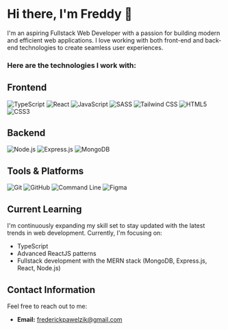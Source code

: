 # Hi there, I'm Freddy 👋

I'm an aspiring Fullstack Web Developer with a passion for building modern and efficient web applications. I love working with both front-end and back-end technologies to create seamless user experiences.

### Here are the technologies I work with:

## Frontend
![TypeScript](https://img.shields.io/badge/-TypeScript-3178C6?logo=typescript&logoColor=white)
![React](https://img.shields.io/badge/-React-61DAFB?logo=react&logoColor=white)
![JavaScript](https://img.shields.io/badge/-JavaScript-F7DF1E?logo=javascript&logoColor=black)
![SASS](https://img.shields.io/badge/-SASS-CC6699?logo=sass&logoColor=white)
![Tailwind CSS](https://img.shields.io/badge/-Tailwind%20CSS-38B2AC?logo=tailwind-css&logoColor=white)
![HTML5](https://img.shields.io/badge/-HTML5-E34F26?logo=html5&logoColor=white)
![CSS3](https://img.shields.io/badge/-CSS3-1572B6?logo=css3&logoColor=white)

## Backend
![Node.js](https://img.shields.io/badge/-Node.js-339933?logo=node.js&logoColor=white)
![Express.js](https://img.shields.io/badge/-Express.js-000000?logo=express&logoColor=white)
![MongoDB](https://img.shields.io/badge/-MongoDB-47A248?logo=mongodb&logoColor=white)

## Tools & Platforms
![Git](https://img.shields.io/badge/-Git-F05032?logo=git&logoColor=white)
![GitHub](https://img.shields.io/badge/-GitHub-181717?logo=github&logoColor=white)
![Command Line](https://img.shields.io/badge/-Command%20Line-000000?logo=windows-terminal&logoColor=white)
![Figma](https://img.shields.io/badge/-Figma-F24E1E?logo=figma&logoColor=white)


## Current Learning

I'm continuously expanding my skill set to stay updated with the latest trends in web development. Currently, I'm focusing on:
- TypeScript
- Advanced ReactJS patterns
- Fullstack development with the MERN stack (MongoDB, Express.js, React, Node.js)

## Contact Information

Feel free to reach out to me:
- **Email:** frederickpawelzik@gmail.com
